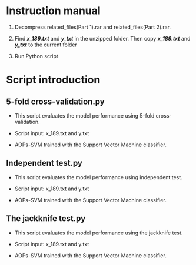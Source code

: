 # Instruction manual

1. Decompress related_files(Part 1).rar and related_files(Part 2).rar.

2. Find ***x_189.txt*** and ***y_txt*** in the unzipped folder. Then copy ***x_189.txt*** and ***y_txt*** to the current folder

3. Run Python script



# Script introduction
## 5-fold cross-validation.py

* This script evaluates the model performance using 5-fold cross-validation.

* Script input: x_189.txt and y.txt

* AOPs-SVM trained with the Support Vector Machine classifier.


## Independent test.py

* This script evaluates the model performance using independent test.

* Script input: x_189.txt and y.txt

* AOPs-SVM trained with the Support Vector Machine classifier.


## The jackknife test.py

* This script evaluates the model performance using the jackknife test.

* Script input: x_189.txt and y.txt

* AOPs-SVM trained with the Support Vector Machine classifier.
